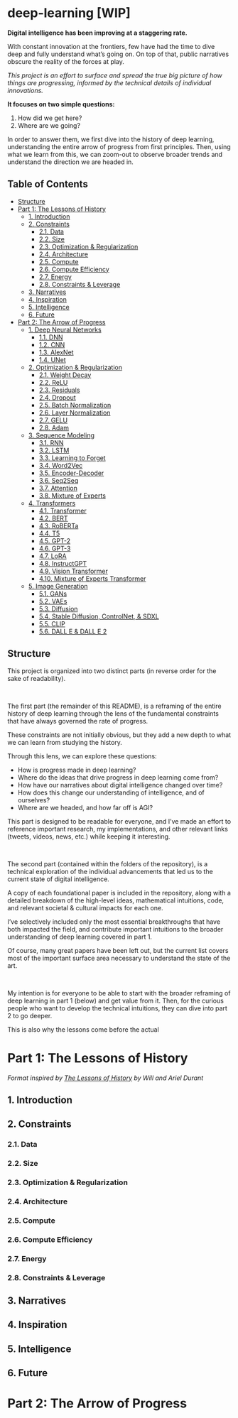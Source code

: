 # deep-learning [WIP]

**Digital intelligence has been improving at a staggering rate.**

With constant innovation at the frontiers, few have had the time to dive deep and fully understand what’s going on. On top of that, public narratives obscure the reality of the forces at play.

_This project is an effort to surface and spread the true big picture of how things are progressing, informed by the technical details of individual innovations._

**It focuses on two simple questions:**

1. How did we get here?
2. Where are we going?

In order to answer them, we first dive into the history of deep learning, understanding the entire arrow of progress from first principles. Then, using what we learn from this, we can zoom-out to observe broader trends and understand the direction we are headed in.

## Table of Contents

- [Structure](#structure)
- [Part 1: The Lessons of History](#part-1-the-lessons-of-history)
  - [1. Introduction](#1-introduction)
  - [2. Constraints](#2-constraints)
    - [2.1. Data](#21-data)
    - [2.2. Size](#22-size)
    - [2.3. Optimization & Regularization](#23-optimization--regularization)
    - [2.4. Architecture](#24-architecture)
    - [2.5. Compute](#25-compute)
    - [2.6. Compute Efficiency](#26-compute-efficiency)
    - [2.7. Energy](#27-energy)
    - [2.8. Constraints & Leverage](#28-constraints--leverage)
  - [3. Narratives](#3-narratives)
  - [4. Inspiration](#4-inspiration)
  - [5. Intelligence](#5-intelligence)
  - [6. Future](#6-future)
- [Part 2: The Arrow of Progress](#part-2-the-arrow-of-progress)
  - [1. Deep Neural Networks](/01-deep-neural-networks/)
    - [1.1. DNN](/01-deep-neural-networks/01-dnn/)
    - [1.2. CNN](/01-deep-neural-networks/02-cnn/)
    - [1.3. AlexNet](/01-deep-neural-networks/03-alex-net/)
    - [1.4. UNet](/01-deep-neural-networks/04-u-net/)
  - [2. Optimization & Regularization](/02-optimization-and-regularization/)
    - [2.1. Weight Decay](/02-optimization-and-regularization/01-weight-decay/)
    - [2.2. ReLU](/02-optimization-and-regularization/02-relu/)
    - [2.3. Residuals](/02-optimization-and-regularization/03-residuals/)
    - [2.4. Dropout](/02-optimization-and-regularization/04-dropout/)
    - [2.5. Batch Normalization](/02-optimization-and-regularization/05-batch-norm/)
    - [2.6. Layer Normalization](/02-optimization-and-regularization/06-layer-norm/)
    - [2.7. GELU](/02-optimization-and-regularization/07-gelu/)
    - [2.8. Adam](/02-optimization-and-regularization/08-adam/)
  - [3. Sequence Modeling](/03-sequence-modeling/)
    - [3.1. RNN](/03-sequence-modeling/01-rnn/)
    - [3.2. LSTM](/03-sequence-modeling/02-lstm/)
    - [3.3. Learning to Forget](/03-sequence-modeling/03-learning-to-forget/)
    - [3.4. Word2Vec](/03-sequence-modeling/04-word2vec/)
    - [3.5. Encoder-Decoder](/03-sequence-modeling/05-encoder-decoder/)
    - [3.6. Seq2Seq](/03-sequence-modeling/06-seq2seq/)
    - [3.7. Attention](/03-sequence-modeling/07-attention/)
    - [3.8. Mixture of Experts](/03-sequence-modeling/08-mixture-of-experts/)
  - [4. Transformers](/04-transformers/)
    - [4.1. Transformer](/04-transformers/01-transformer/)
    - [4.2. BERT](/04-transformers/02-bert/)
    - [4.3. RoBERTa](/04-transformers/03-roberta/)
    - [4.4. T5](/04-transformers/04-t5/)
    - [4.5. GPT-2](/04-transformers/05-gpt-2/)
    - [4.6. GPT-3](/04-transformers/06-gpt-3/)
    - [4.7. LoRA](/04-transformers/07-lora/)
    - [4.8. InstructGPT](/04-transformers/08-instruct-gpt/)
    - [4.9. Vision Transformer](/04-transformers/09-vision-transformer/)
    - [4.10. Mixture of Experts Transformer](/04-transformers/10-moe-transformer/)
  - [5. Image Generation](/05-image-generation/)
    - [5.1. GANs](/05-image-generation/01-gan/)
    - [5.2. VAEs](/05-image-generation/02-vae/)
    - [5.3. Diffusion](/05-image-generation/03-diffusion/)
    - [5.4. Stable Diffusion, ControlNet, & SDXL](/05-image-generation/04-stable-diffusion/)
    - [5.5. CLIP](/05-image-generation/05-clip/)
    - [5.6. DALL E & DALL E 2](/05-image-generation/06-dall-e/)

## Structure

This project is organized into two distinct parts (in reverse order for the sake of readability).

<br />

The first part (the remainder of this README), is a reframing of the entire history of deep learning through the lens of the fundamental constraints that have always governed the rate of progress.

These constraints are not initially obvious, but they add a new depth to what we can learn from studying the history.

Through this lens, we can explore these questions:

- How is progress made in deep learning?
- Where do the ideas that drive progress in deep learning come from?
- How have our narratives about digital intelligence changed over time?
- How does this change our understanding of intelligence, and of ourselves?
- Where are we headed, and how far off is AGI?

This part is designed to be readable for everyone, and I’ve made an effort to reference important research, my implementations, and other relevant links (tweets, videos, news, etc.) while keeping it interesting.

<br />

The second part (contained within the folders of the repository), is a technical exploration of the individual advancements that led us to the current state of digital intelligence.

A copy of each foundational paper is included in the repository, along with a detailed breakdown of the high-level ideas, mathematical intuitions, code, and relevant societal & cultural impacts for each one.

I’ve selectively included only the most essential breakthroughs that have both impacted the field, and contribute important intuitions to the broader understanding of deep learning covered in part 1.

Of course, many great papers have been left out, but the current list covers most of the important surface area necessary to understand the state of the art.

<br />

My intention is for everyone to be able to start with the broader reframing of deep learning in part 1 (below) and get value from it. Then, for the curious people who want to develop the technical intuitions, they can dive into part 2 to go deeper.

This is also why the lessons come before the actual

# Part 1: The Lessons of History

_Format inspired by [The Lessons of History](https://www.amazon.com/Lessons-History-Will-Durant/dp/143914995X) by Will and Ariel Durant_

## 1. Introduction

## 2. Constraints

### 2.1. Data

### 2.2. Size

### 2.3. Optimization & Regularization

### 2.4. Architecture

### 2.5. Compute

### 2.6. Compute Efficiency

### 2.7. Energy

### 2.8. Constraints & Leverage

## 3. Narratives

## 4. Inspiration

## 5. Intelligence

## 6. Future

# Part 2: The Arrow of Progress
